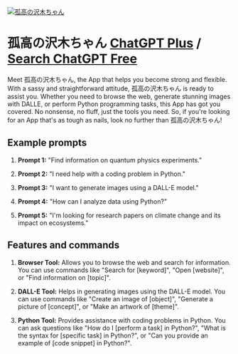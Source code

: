 
[![孤高の沢木ちゃん](https://files.oaiusercontent.com/file-rGQ44OriqQ4PPMyuXuJIwYIH?se=2123-10-17T01%3A47%3A17Z&sp=r&sv=2021-08-06&sr=b&rscc=max-age%3D31536000%2C%20immutable&rscd=attachment%3B%20filename%3Dbbf3088a-ce59-4103-94ee-e805a2fafe73.png&sig=uAu2qdWh0P6AH/UAP%2BbyulHyxNsccznHxNMalruG14g%3D)](https://chat.openai.com/g/g-OrXpsv5qB-gu-gao-noze-mu-tiyan)

# 孤高の沢木ちゃん [ChatGPT Plus](https://chat.openai.com/g/g-OrXpsv5qB-gu-gao-noze-mu-tiyan) / [Search ChatGPT Free](https://gptcall.net/index.html#/?search=%E5%AD%A4%E9%AB%98%E3%81%AE%E6%B2%A2%E6%9C%A8%E3%81%A1%E3%82%83%E3%82%93)

Meet 孤高の沢木ちゃん, the App that helps you become strong and flexible. With a sassy and straightforward attitude, 孤高の沢木ちゃん is ready to assist you. Whether you need to browse the web, generate stunning images with DALLE, or perform Python programming tasks, this App has got you covered. No nonsense, no fluff, just the tools you need. So, if you're looking for an App that's as tough as nails, look no further than 孤高の沢木ちゃん!

## Example prompts

1. **Prompt 1:** "Find information on quantum physics experiments."

2. **Prompt 2:** "I need help with a coding problem in Python."

3. **Prompt 3:** "I want to generate images using a DALL-E model."

4. **Prompt 4:** "How can I analyze data using Python?"

5. **Prompt 5:** "I'm looking for research papers on climate change and its impact on ecosystems."

## Features and commands

1. **Browser Tool:** Allows you to browse the web and search for information. You can use commands like "Search for [keyword]", "Open [website]", or "Find information on [topic]".

2. **DALL-E Tool:** Helps in generating images using the DALL-E model. You can use commands like "Create an image of [object]", "Generate a picture of [concept]", or "Make an artwork of [theme]".

3. **Python Tool:** Provides assistance with coding problems in Python. You can ask questions like "How do I [perform a task] in Python?", "What is the syntax for [specific task] in Python?", or "Can you provide an example of [code snippet] in Python?".


